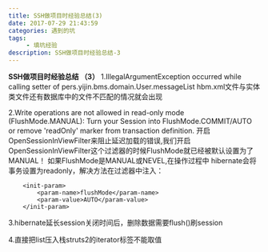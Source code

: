 ```yaml
---
title: SSH做项目时经验总结(3)
date: 2017-07-29 21:43:59
categories: 遇到的坑
tags:
     - 填坑经验
description: SSH做项目时经验总结-3
---
```

**SSH做项目时经验总结 （3）**
1.IllegalArgumentException occurred while calling setter of pers.yijin.bms.domain.User.messageList
hbm.xml文件与实体类文件还有数据库中的文件不匹配的情况就会出现

2.Write operations are not allowed in read-only mode (FlushMode.MANUAL): Turn your Session into FlushMode.COMMIT/AUTO or remove 'readOnly' marker from transaction definition.
开启OpenSessionInViewFilter来阻止延迟加载的错误,我们开启OpenSessionInViewFilter这个过滤器的时候FlushMode就已经被默认设置为了MANUAL！
如果FlushMode是MANUAL或NEVEL,在操作过程中 hibernate会将事务设置为readonly，解决方法在过滤器中注入：


```
    <init-param>
        <param-name>flushMode</param-name>
        <param-value>AUTO</param-value>
    </init-param>
```

3.hibernate延长session关闭时间后，删除数据需要flush()刷session

4.直接把list压入栈struts2的iterator标签不能取值

